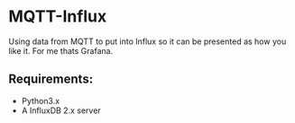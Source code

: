 # MQTT-Influx
Using data from MQTT to put into Influx so it can be presented as how you like it. For me thats Grafana.

## Requirements:
- Python3.x
- A InfluxDB 2.x server